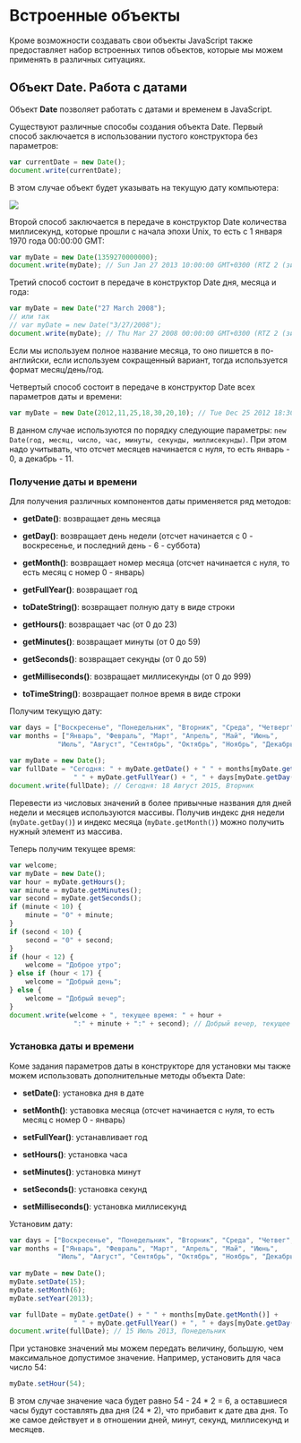 # Встроенные объекты

Кроме возможности создавать свои объекты JavaScript также предоставляет набор встроенных типов объектов, которые мы можем применять в различных ситуациях.

## Объект Date. Работа с датами

Объект **Date** позволяет работать с датами и временем в JavaScript.

Существуют различные способы создания объекта Date. Первый способ заключается в использовании пустого конструктора без параметров:

```js
var currentDate = new Date();
document.write(currentDate);
```

В этом случае объект будет указывать на текущую дату компьютера:

![](https://metanit.com/web/javascript/pics/4.1.png)

Второй способ заключается в передаче в конструктор Date количества миллисекунд, которые прошли с начала эпохи Unix, то есть с 1 января 1970 
года 00:00:00 GMT:

```js
var myDate = new Date(1359270000000);
document.write(myDate); // Sun Jan 27 2013 10:00:00 GMT+0300 (RTZ 2 (зима))
```

Третий способ состоит в передаче в конструктор Date дня, месяца и года:

```js
var myDate = new Date("27 March 2008");
// или так
// var myDate = new Date("3/27/2008");
document.write(myDate); // Thu Mar 27 2008 00:00:00 GMT+0300 (RTZ 2 (зима))
```

Если мы используем полное название месяца, то оно пишется в по-английски, если используем сокращенный вариант, тогда используется формат месяц/день/год.

Четвертый способ состоит в передаче в конструктор Date всех параметров даты и времени:

```js
var myDate = new Date(2012,11,25,18,30,20,10); // Tue Dec 25 2012 18:30:20 GMT+0300 (RTZ 2 (зима))
```

В данном случае используются по порядку следующие параметры: `new Date(год, месяц, число, час, минуты, секунды, миллисекунды)`. 
При этом надо учитывать, что отсчет месяцев начинается с нуля, то есть январь - 0, а декабрь - 11.

### Получение даты и времени

Для получения различных компонентов даты применяется ряд методов:

- **getDate()**: возвращает день месяца

- **getDay()**: возвращает день недели (отсчет начинается с 0 - воскресенье, и последний день - 6 - суббота)

- **getMonth()**: возвращает номер месяца (отсчет начинается с нуля, то есть месяц с номер 0 - январь)

- **getFullYear()**: возвращает год

- **toDateString()**: возвращает полную дату в виде строки

- **getHours()**: возвращает час (от 0 до 23)

- **getMinutes()**: возвращает минуты (от 0 до 59)

- **getSeconds()**: возвращает секунды (от 0 до 59)

- **getMilliseconds()**: возвращает миллисекунды (от 0 до 999)

- **toTimeString()**: возвращает полное время в виде строки

Получим текущую дату:

```js
var days = ["Воскресенье", "Понедельник", "Вторник", "Среда", "Четверг", "Пятница", "Суббота"];
var months = ["Январь", "Февраль", "Март", "Апрель", "Май", "Июнь", 
			"Июль", "Август", "Сентябрь", "Октябрь", "Ноябрь", "Декабрь"];
			
var myDate = new Date();
var fullDate = "Сегодня: " + myDate.getDate() + " " + months[myDate.getMonth()] + 
				" " + myDate.getFullYear() + ", " + days[myDate.getDay()];
document.write(fullDate); // Сегодня: 18 Август 2015, Вторник
```

Перевести из числовых значений в более привычные названия для дней недели и месяцев используются массивы. Получив индекс дня недели (`myDate.getDay()`) 
и индекс месяца (`myDate.getMonth()`) можно получить нужный элемент из массива.

Теперь получим текущее время:

```js
var welcome;
var myDate = new Date();
var hour = myDate.getHours();
var minute = myDate.getMinutes();
var second = myDate.getSeconds();
if (minute < 10) {
	minute = "0" + minute;
}
if (second < 10) {
	second = "0" + second;
}
if (hour < 12) {
	welcome = "Доброе утро";
} else if (hour < 17) {
	welcome = "Добрый день";
} else {
	welcome = "Добрый вечер";
}
document.write(welcome + ", текущее время: " + hour + 
				":" + minute + ":" + second); // Добрый вечер, текущее время: 22:50:39
```

### Установка даты и времени

Коме задания параметров даты в конструкторе для установки мы также можем использовать дополнительные методы объекта Date:

- **setDate()**: установка дня в дате

- **setMonth()**: уставовка месяца (отсчет начинается с нуля, то есть месяц с номер 0 - январь)

- **setFullYear()**: устанавливает год

- **setHours()**: установка часа

- **setMinutes()**: установка минут

- **setSeconds()**: установка секунд

- **setMilliseconds()**: установка миллисекунд

Установим дату:

```js
var days = ["Воскресенье", "Понедельник", "Вторник", "Среда", "Четвег", "Пятница", "Суббота"];
var months = ["Январь", "Февраль", "Март", "Апрель", "Май", "Июнь", 
			"Июль", "Август", "Сентябрь", "Октябрь", "Ноябрь", "Декабрь"];
			
var myDate = new Date();
myDate.setDate(15);
myDate.setMonth(6);
myDate.setYear(2013);

var fullDate = myDate.getDate() + " " + months[myDate.getMonth()] + 
				" " + myDate.getFullYear() + ", " + days[myDate.getDay()];
document.write(fullDate); // 15 Июль 2013, Понедельник
```

При установке значений мы можем передать величину, большую, чем максимальное допустимое значение. Например, установить для часа число 54:

```js
myDate.setHour(54);
```

В этом случае значение часа будет равно 54 - 24 * 2 = 6, а оставшиеся часы будут составлять два дня (24 * 2), что прибавит к дате два дня. То же самое действует и 
в отношении дней, минут, секунд, миллисекунд и месяцев.

